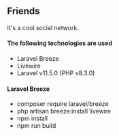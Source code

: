 ## Friends
It's a cool social network.

#### The following technologies are used
- Laravel Breeze
- Livewire
- Laravel v11.5.0 (PHP v8.3.0)

#### Laravel Breeze
- composer require laravel/breeze
- php artisan breeze:install livewire
- npm install
- npm run build
